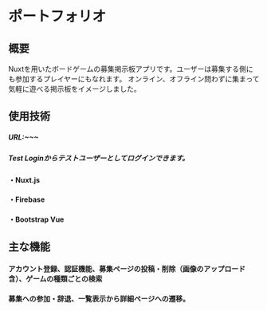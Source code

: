 # ポートフォリオ
## 概要
Nuxtを用いたボードゲームの募集掲示板アプリです。ユーザーは募集する側にも参加するプレイヤーにもなれます。
オンライン、オフライン問わずに集まって気軽に遊べる掲示板をイメージしました。

## 使用技術
##### URL:~~~ 
##### Test Loginからテストユーザーとしてログインできます。

#### ・Nuxt.js
#### ・Firebase
#### ・Bootstrap Vue

## 主な機能
#### アカウント登録、認証機能、募集ページの投稿・削除（画像のアップロード含）、ゲームの種類ごとの検索
#### 募集への参加・辞退、一覧表示から詳細ページへの遷移。

